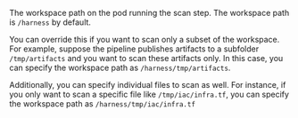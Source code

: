 The workspace path on the pod running the scan step. The workspace path is `/harness` by default. 

You can override this if you want to scan only a subset of the workspace. For example, suppose the pipeline publishes artifacts to a subfolder `/tmp/artifacts` and you want to scan these artifacts only. In this case, you can specify the workspace path as `/harness/tmp/artifacts`.

Additionally, you can specify individual files to scan as well. For instance, if you only want to scan a specific file like `/tmp/iac/infra.tf`, you can specify the workspace path as `/harness/tmp/iac/infra.tf`